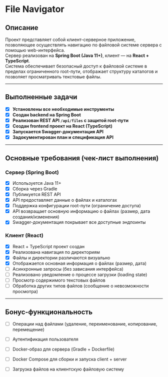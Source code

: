 # File Navigator

##  Описание

Проект представляет собой клиент-серверное приложение, позволяющее осуществлять навигацию по файловой системе сервера с помощью web-интерфейса.  
Сервер реализован на **Spring Boot (Java 11+)**, клиент — на **React + TypeScript**.  
Система обеспечивает безопасный доступ к файловой системе в пределах ограниченного root-пути, отображает структуру каталогов и позволяет просматривать текстовые файлы.

---

## Выполненные задачи

- [x] **Установлены все необходимые инструменты**
- [x] **Создан backend на Spring Boot**
- [x] **Реализован REST API `/api/files` с защитой root-пути**
- [x] **Создан frontend проект на React (TypeScript)**
- [x] **Запускается Swagger-документация API**
- [x] **Задокументирован план и спецификация API**

---

## Основные требования (чек-лист выполнения)

### Сервер (Spring Boot)

- [x] Используется Java 11+
- [x] Сборка через Gradle
- [x] Публикуется REST API
- [x] API предоставляет данные о файлах и каталогах
- [x] Поддержка конфигурации root-пути (ограничение доступа)
- [x] API возвращает основную информацию о файлах (размер, дата создания/изменения)
- [x] Swagger-документация покрывает все доступные эндпоинты

### Клиент (React)

- [x] React + TypeScript проект создан
- [x] Реализована навигация по директориям
- [x] Файлы и директории различаются визуально
- [x] Отображается основная информация о файлах (размер, дата)
- [ ] Асинхронные запросы (без зависания интерфейса)
- [ ] Реализовано уведомление о процессе загрузки (loading state)
- [ ] Просмотр содержимого текстовых файлов
- [ ] Обработка других типов файлов (сообщение о невозможности просмотра)

---

## Бонус-функциональность

- [ ] Операции над файлами (удаление, переименование, копирование, перемещение)
- [ ] Аутентификация пользователя
- [ ] Docker-образ для сервера (Gradle + Dockerfile)
- [ ] Docker Compose для сборки и запуска client + server
- [ ] Загрузка файлов на клиентскую файловую систему




